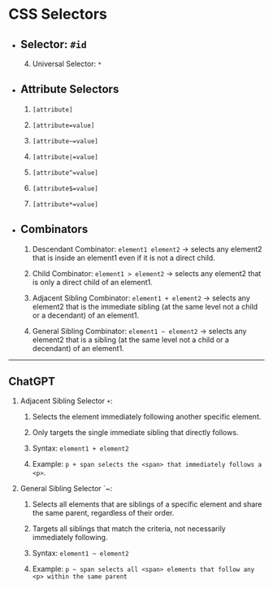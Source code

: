 # CSS Selectors

- ## Selector: `#id`

  4.  Universal Selector: `*`

- ## Attribute Selectors

  1.  `[attribute]`

  2.  `[attribute=value]`

  3.  `[attribute~=value]`

  4.  `[attribute|=value]`

  5.  `[attribute^=value]`

  6.  `[attribute$=value]`

  7.  `[attribute*=value]`

- ## Combinators

  1.  Descendant Combinator: `element1 element2` $\to$ selects any element2 that is inside an element1 even if it is not a direct child.

  2.  Child Combinator: `element1 > element2` $\to$ selects any element2 that is only a direct child of an element1.

  3.  Adjacent Sibling Combinator: `element1 + element2` $\to$ selects any element2 that is the immediate sibling (at the same level not a child or a decendant) of an element1.

  4.  General Sibling Combinator: `element1 ~ element2` $\to$ selects any element2 that is a sibling (at the same level not a child or a decendant) of an element1.
  


---

## ChatGPT

1. Adjacent Sibling Selector `+`:

   1. Selects the element immediately following another specific element.

   2. Only targets the single immediate sibling that directly follows.

   3. Syntax: `element1 + element2`

   4. Example: `p + span selects the <span> that immediately follows a <p>`.

2. General Sibling Selector `~:

   1. Selects all elements that are siblings of a specific element and share the same parent, regardless of their order.

   2. Targets all siblings that match the criteria, not necessarily immediately following.

   3. Syntax: `element1 ~ element2`

   4. Example: `p ~ span selects all <span> elements that follow any <p> within the same parent`
